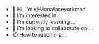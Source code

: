 - 👋 Hi, I’m @Monafaceyorkman
- 👀 I’m interested in ...
- 🌱 I’m currently learning ...
- 💞️ I’m looking to collaborate on ...
- 📫 How to reach me ...

<!---
Monafaceyorkman/Monafaceyorkman is a ✨ special ✨ repository because its `README.md` (this file) appears on your GitHub profile.
You can click the Preview link to take a look at your changes.
--->
